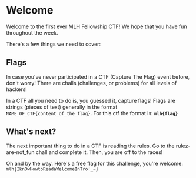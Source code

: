 # Welcome

Welcome to the first ever MLH Fellowship CTF! We hope that you have fun throughout the week.

There's a few things we need to cover:

## Flags
In case you've never participated in a CTF (Capture The Flag) event before, don't worry! There are
challs (challenges, or problems) for all levels of hackers!

In a CTF all you need to do is, you guessed it, capture flags! Flags are strings (pieces of text)
generally in the format `NAME_OF_CTF{content_of_the_flag}`. For this ctf the format is: **`mlh{flag}`**

## What's next?
The next important thing to do in a CTF is reading the rules. 
Go to the rulez-are-not_fun chall and complete it.
Then, you are off to the races!

Oh and by the way. Here's a free flag for this challenge, you're welcome:
`mlh{IknOwHowtoReadaWelcomeInTro!_~}`
